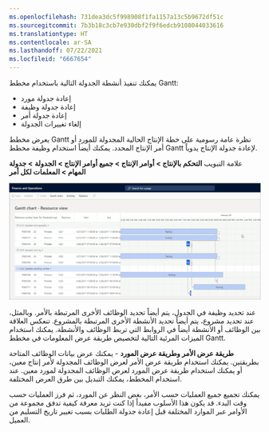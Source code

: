 ```yaml
---
ms.openlocfilehash: 731dea3dc5f998908f1fa1157a13c5b9672df51c
ms.sourcegitcommit: 7b3b18c3cb7e930dbf2f9f6edcb9108044033616
ms.translationtype: HT
ms.contentlocale: ar-SA
ms.lasthandoff: 07/22/2021
ms.locfileid: "6667654"
---
```

يمكنك تنفيذ أنشطة الجدولة التالية باستخدام مخطط Gantt:

-   إعادة جدولة مورد
-   إعادة جدولة وظيفة
-   إعادة جدولة أمر
-   إلغاء تغييرات الجدولة

يعرض مخطط Gantt نظرة عامة رسومية على خطة الإنتاج الحالية المجدولة للمورد أو أمر الإنتاج المحدد.
يمكنك أيضاً استخدام وظيفة مخطط Gantt لإعادة جدولة الإنتاج يدوياً.

علامة التبويب **التحكم بالإنتاج > أوامر الإنتاج > جميع أوامر الإنتاج > الجدولة** **> جدولة المهام > المعلمات لكل أمر**


[![لقطة شاشة لطريقة عرض موارد مخطط Gantt.](../media/gantt-order-view.png)](../media/gantt-order-view.png#lightbox)


عند تحديد وظيفة في الجدول، يتم أيضاً تحديد الوظائف الأخرى المرتبطة بالأمر. وبالمثل، عند تحديد مشروع، يتم أيضاً تحديد الأنشطة الأخرى المرتبطة بالمشروع. تنعكس العلاقة بين الوظائف أو الأنشطة أيضاً في الروابط التي تربط الوظائف والأنشطة. يمكنك استخدام الميزات المرئية التالية لتخصيص طريقة عرض المعلومات في مخطط Gantt.

**طريقة عرض الأمر وطريقة عرض المورد** - يمكنك عرض بيانات الوظائف المتاحة بطريقتين. يمكنك استخدام طريقة عرض الأمر لعرض الوظائف المجدولة لأمر إنتاج معين، أو يمكنك استخدام طريقة عرض المورد لعرض الوظائف المجدولة لمورد معين. عند استخدام المخطط، يمكنك التبديل بين طرق العرض المختلفة.

يمكنك تجميع جميع العمليات حسب الأمر، بغض النظر عن المورد، ثم فرز العمليات حسب وقت البدء. قد يكون هذا الأسلوب مفيداً إذا كنت تريد معرفة كيفية تدفق مجموعة من الأوامر عبر الموارد المختلفة قبل إعادة جدولة الطلبات بسبب تغيير تاريخ التسليم من العميل.
